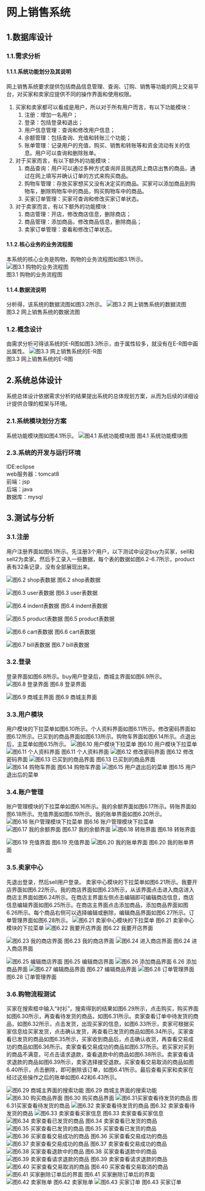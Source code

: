 # 网上销售系统
## 1.数据库设计
### 1.1.需求分析
#### 1.1.1.系统功能划分及其说明
网上销售系统要求提供包括商品信息管理、查询、订购、销售等功能的网上交易平台，对买家和卖家应提供不同的操作界面和使用权限。

1. 买家和卖家都可以看成是用户，所以对于所有用户而言，有以下功能模块：
    1. 注册：增加一名用户；  
    2. 登录：包括登录和退出；
    3. 用户信息管理：查询和修改用户信息；
    4. 余额管理：包括查询、充值和转账三个功能；
    5. 账单管理：记录用户的充值，购买、销售和转账等和资金流动有关的信息。用户可以查询和删除账单。   
2. 对于买家而言，有以下额外的功能模块：
    1. 商品查询：用户可以通过多种方式查询并且挑选网上商店出售的商品，通过在网上填写并确认订单的方式来购买商品。  
    2. 购物车管理：存放买家想买又没有决定买的商品。买家可以添加商品到购物车，删除购物车中的商品，购买购物车中的商品。  
    3. 买家订单管理：买家可查询和修改买家订单状态。  
3. 对于卖家而言，有以下额外的功能模块：
    1. 商店管理：开店，修改商店信息，删除商店；
    2. 商品管理：添加商品，修改商品信息，删除商品；
    3. 卖家订单管理：查看和修改订单状态。
#### 1.1.2.核心业务的业务流程图
本系统的核心业务是购物，购物的业务流程图如图3.1所示。    
![图3.1 购物的业务流程图](https://github.com/wangxinxinx/e_shopping/blob/master/images/3.1.png)  
图3.1 购物的业务流程图
#### 1.1.4.数据流说明
分析得，该系统的数据流图如图3.2所示。
![图3.2 网上销售系统的数据流图](https://github.com/wangxinxinx/e_shopping/blob/master/images/3.2.png)  
图3.2 网上销售系统的数据流图
### 1.2.概念设计
由需求分析可得该系统的E-R图如图3.3所示，由于属性较多，就没有在E-R图中画出属性。
![图3.3 网上销售系统的E-R图](https://github.com/wangxinxinx/e_shopping/blob/master/images/3.3.png)  
图3.3 网上销售系统的E-R图

## 2.系统总体设计
系统总体设计依据需求分析的结果提出系统的总体规划方案，从而为后续的详细设计提供合理的框架与环境。
### 2.1.系统模块划分方案
系统功能模块图如图4.1所示。
![图4.1 系统功能模块图](https://github.com/wangxinxinx/e_shopping/blob/master/images/4.1.png)
图4.1 系统功能模块图

### 2.3.系统的开发与运行环境
IDE:eclipse  
web服务器：tomcat8  
前端：jsp  
后端：java  
数据库：mysql  

## 3.测试与分析
### 3.1.注册
用户注册界面如图6.1所示。先注册3个用户，以下测试中设定buy为买家，sell和sell2为卖家。然后手工录入一些数据，每个表的数据如图6.2-6.7所示，product表有32条记录，没有全部展现出来。

![图6.2 shop表数据](https://github.com/wangxinxinx/e_shopping/blob/master/images/6.1.png)
图6.2 shop表数据

![图6.3 user表数据](https://github.com/wangxinxinx/e_shopping/blob/master/images/6.3.png)
图6.3 user表数据

![图6.4 indent表数据](https://github.com/wangxinxinx/e_shopping/blob/master/images/6.4.png)
图6.4 indent表数据

![图6.5 product表数据](https://github.com/wangxinxinx/e_shopping/blob/master/images/6.5.png)
图6.5 product表数据

![图6.6 cart表数据](https://github.com/wangxinxinx/e_shopping/blob/master/images/6.6.png)
图6.6 cart表数据

![图6.7 bill表数据](https://github.com/wangxinxinx/e_shopping/blob/master/images/6.7.png)
图6.7 bill表数据

### 3.2.登录
登录界面如图6.8所示。buy用户登录后，商城主界面如图6.9所示。  
![图6.8 登录界面](https://github.com/wangxinxinx/e_shopping/blob/master/images/6.8.png)
图6.8 登录界面

![图6.9 商城主界面](https://github.com/wangxinxinx/e_shopping/blob/master/images/6.9.png)
图6.9 商城主界面

### 3.3.用户模块
用户模块的下拉菜单如图6.10所示。个人资料界面如图6.11所示。修改密码界面如图6.12所示。已买到的商品界面如图6.13所示。购物车界面如图6.14所示。点退出后，主菜单如图6.15所示。
![图6.10 用户模块下拉菜单](https://github.com/wangxinxinx/e_shopping/blob/master/images/6.10.png)
图6.10 用户模块下拉菜单
![图6.11 个人资料界面](https://github.com/wangxinxinx/e_shopping/blob/master/images/6.11.png)
图6.11 个人资料界面
![图6.12 修改密码界面](https://github.com/wangxinxinx/e_shopping/blob/master/images/6.12.png)
图6.12 修改密码界面
![图6.13 已买到的商品界面](https://github.com/wangxinxinx/e_shopping/blob/master/images/6.13.png)
图6.13 已买到的商品界面
![图6.14 购物车界面](https://github.com/wangxinxinx/e_shopping/blob/master/images/6.14.png)
图6.14 购物车界面
![图6.15 用户退出后的菜单](https://github.com/wangxinxinx/e_shopping/blob/master/images/6.15.png)
图6.15 用户退出后的菜单
### 3.4.账户管理
账户管理模块的下拉菜单如图6.16所示。我的余额界面如图6.17所示。转账界面如图6.18所示。充值界面如图6.19所示。我的账单界面如图6.20所示。
![图6.16 账户管理模块下拉菜单](https://github.com/wangxinxinx/e_shopping/blob/master/images/6.16.png)
图6.16 账户管理模块下拉菜单
![图6.17 我的余额界面](https://github.com/wangxinxinx/e_shopping/blob/master/images/6.17.png)
图6.17 我的余额界面
![图6.18 转账界面](https://github.com/wangxinxinx/e_shopping/blob/master/images/6.18.png)
图6.18 转账界面

![图6.19 充值界面](https://github.com/wangxinxinx/e_shopping/blob/master/images/6.19.png)
图6.19 充值界面
![图6.20 我的账单界面](https://github.com/wangxinxinx/e_shopping/blob/master/images/6.20.png)
图6.20 我的账单界面
### 3.5.卖家中心
先退出登录，然后sell用户登录。
卖家中心模块的下拉菜单如图6.21所示。我要开店界面如图6.22所示。我的商店界面如图6.23所示，从该界面点击进入商店进入商店主界面如图6.24所示。在商店主界面左侧点击编辑即可编辑商店信息，商店信息编辑界面如图6.25所示。在商店主界面点击添加商品，添加商品界面如图6.26所示。每个商品右侧可以选择编辑或删除，编辑商品界面如图6.27所示。订单管理界面如图6.28所示。
![图6.21 卖家中心模块的下拉菜单](https://github.com/wangxinxinx/e_shopping/blob/master/images/6.21.png)
图6.21 卖家中心模块的下拉菜单
![图6.22 我要开店界面](https://github.com/wangxinxinx/e_shopping/blob/master/images/6.22.png)
图6.22 我要开店界面

![图6.23 我的商店界面](https://github.com/wangxinxinx/e_shopping/blob/master/images/6.23.png)
图6.23 我的商店界面
![图6.24 进入商店界面](https://github.com/wangxinxinx/e_shopping/blob/master/images/6.24.png)
图6.24 进入商店界面

![图6.25 编辑商店界面](https://github.com/wangxinxinx/e_shopping/blob/master/images/6.25.png)
图6.25 编辑商店界面
![图6.26 添加商品界面](https://github.com/wangxinxinx/e_shopping/blob/master/images/6.26.png)
6.26 添加商品界面
![图6.27 编辑商品界面](https://github.com/wangxinxinx/e_shopping/blob/master/images/6.27.png)
图6.27 编辑商品界面
![图6.28 订单管理界面](https://github.com/wangxinxinx/e_shopping/blob/master/images/6.28.png)
图6.28 订单管理界面
### 3.6.购物流程测试
买家在搜索框中输入“衬衫”，搜索得到的结果如图6.29所示，点击购买，购买界面如图6.30所示，再查看待发货的商品，如图6.31所示。卖家查看订单中待发货的商品，如图6.32所示，点击发货，出现买家的信息，如图6.33所示，卖家可根据买家信息给买家发货，点击确认发货，再查看已发货的商品如图6.34所示。买家查看已发货的商品如图6.35所示，买家收到商品后，点击确认收货，再查看交易成功的商品如图6.36所示。卖家查看交易成功的商品如图6.37所示。若买家对买到的商品不满意，可点击请求退款，查看退款中的商品如图6.38所示。卖家查看请求退款的商品如图6.39所示，卖家选择接受退款。买家查看交易取消的商品如图6.40所示，点击删除，即可删除该订单，如图6.41所示。最后查看买家和卖家在经过这些操作之后的账单如图6.42和6.43所示。

![图6.29 商城主界面的搜索功能](https://github.com/wangxinxinx/e_shopping/blob/master/images/6.29.png)
图6.29 商城主界面的搜索功能
![图6.30 购买商品界面](https://github.com/wangxinxinx/e_shopping/blob/master/images/6.30.png)
图6.30 购买商品界面
![图6.31买家查看待发货的商品](https://github.com/wangxinxinx/e_shopping/blob/master/images/6.31.png)
图6.31买家查看待发货的商品
![图6.32 卖家查看待发货的商品](https://github.com/wangxinxinx/e_shopping/blob/master/images/6.32.png)
图6.32 卖家查看待发货的商品
![图6.33 卖家查看买家信息](https://github.com/wangxinxinx/e_shopping/blob/master/images/6.33.png)
图6.33 卖家查看买家信息
![图6.34 卖家查看已发货的商品](https://github.com/wangxinxinx/e_shopping/blob/master/images/6.34.png)
图6.34 卖家查看已发货的商品
![图6.35 买家查看已发货的商品](https://github.com/wangxinxinx/e_shopping/blob/master/images/6.35.png)
图6.35 买家查看已发货的商品
![图6.36 买家查看交易成功的商品](https://github.com/wangxinxinx/e_shopping/blob/master/images/6.36.png)
图6.36 买家查看交易成功的商品
![图6.37 卖家查看交易成功的商品](https://github.com/wangxinxinx/e_shopping/blob/master/images/6.37.png)
图6.37 卖家查看交易成功的商品
![图6.38 买家查看退款中的商品](https://github.com/wangxinxinx/e_shopping/blob/master/images/6.38.png)
图6.38 买家查看退款中的商品
![图6.39 卖家查看请求退款的商品](https://github.com/wangxinxinx/e_shopping/blob/master/images/6.39.png)
图6.39 卖家查看请求退款的商品
![图6.40 买家查看交易取消的商品](https://github.com/wangxinxinx/e_shopping/blob/master/images/6.40.png)
图6.40 买家查看交易取消的商品
![图6.41 买家删除订单后的界面](https://github.com/wangxinxinx/e_shopping/blob/master/images/6.41.png)
图6.41 买家删除订单后的界面
![图6.42 卖家账单](https://github.com/wangxinxinx/e_shopping/blob/master/images/6.42.png)
图6.42 卖家账单
![图6.43 买家订单](https://github.com/wangxinxinx/e_shopping/blob/master/images/6.43.png)
图6.43 买家订单
